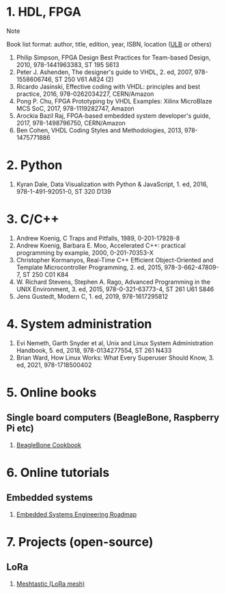 # 1. HDL, FPGA

> [!NOTE]
> Book list format: author, title, edition, year, ISBN, location ([ULB](https://www.ulb.tu-darmstadt.de/finden_nutzen/recherchieren/index.de.jsp) or others)

1. Philip Simpson, FPGA Design Best Practices for Team-based Design, 2010, 978-1441963383, ST 195 S613
2. Peter J. Ashenden, The designer's guide to VHDL, 2. ed, 2007, 978-1558606746, ST 250 V61 A824 (2)
3. Ricardo Jasinski, Effective coding with VHDL: principles and best practice, 2016, 978-0262034227, CERN/Amazon
4. Pong P. Chu, FPGA Prototyping by VHDL Examples: Xilinx MicroBlaze MCS SoC, 2017, 978-1119282747, Amazon
5. Arockia Bazil Raj, FPGA-based embedded system developer's guide, 2017, 978-1498796750, CERN/Amazon
6. Ben Cohen, VHDL Coding Styles and Methodologies, 2013, 978-1475771886

# 2. Python

1. Kyran Dale, Data Visualization with Python & JavaScript, 1. ed, 2016, 978-1-491-92051-0, ST 320 D139

# 3. C/C++

1. Andrew Koenig, C Traps and Pitfalls, 1989, 0-201-17928-8
2. Andrew Koenig, Barbara E. Moo, Accelerated C++: practical programming by example, 2000, 0-201-70353-X
3. Christopher Kormanyos, Real-Time C++ Efficient Object-Oriented and Template Microcontroller Programming, 2. ed, 2015, 978-3-662-47809-7, ST 250 C01 K84
4. W. Richard Stevens, Stephen A. Rago, Advanced Programming in the UNIX Environment, 3. ed, 2015, 978-0-321-63773-4, ST 261 U61 S846
5. Jens Gustedt, Modern C, 1. ed, 2019, 978-1617295812

# 4. System administration

1. Evi Nemeth, Garth Snyder et al, Unix and Linux System Administration Handbook, 5. ed, 2018, 978-0134277554, ST 261 N433
2. Brian Ward, How Linux Works: What Every Superuser Should Know, 3. ed, 2021, 978-1718500402

# 5. Online books

## Single board computers (BeagleBone, Raspberry Pi etc)

1. [BeagleBone Cookbook](https://docs.beagleboard.org/latest/books/beaglebone-cookbook/)

# 6. Online tutorials

## Embedded systems

1. [Embedded Systems Engineering Roadmap](https://github.com/m3y54m/Embedded-Engineering-Roadmap)

# 7. Projects (open-source)

## LoRa

1. [Meshtastic (LoRa mesh)](https://meshtastic.org/)
